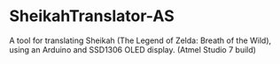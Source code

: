 # SheikahTranslator-AS
A tool for translating Sheikah (The Legend of Zelda: Breath of the Wild), using an Arduino and SSD1306 OLED display. (Atmel Studio 7 build)
